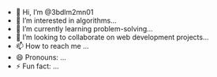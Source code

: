 - 👋 Hi, I’m @3bdlm2mn01
- 👀 I’m interested in algorithms...
- 🌱 I’m currently learning problem-solving...
- 💞️ I’m looking to collaborate on web development projects...
- 📫 How to reach me ...
- 😄 Pronouns: ...
- ⚡ Fun fact: ...

<!---
3bdlm2mn01/3bdlm2mn01 is a ✨ special ✨ repository because its `README.md` (this file) appears on your GitHub profile.
You can click the Preview link to take a look at your changes.
--->
